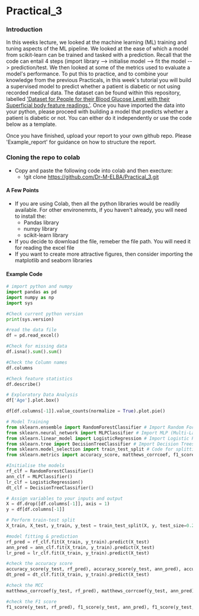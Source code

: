 # Practical_3

### Introduction

In this weeks lecture, we looked at the machine learning (ML) training and tuning aspects of the ML pipeline. We looked at the ease of which a model from scikit-learn can be trained and tasked with a prediction. Recall that the code can entail 4 steps (import library --> initialise model --> fit the model --> prediction/test. We then looked at some of the metrics used to evaluate a model's performance. To put this to practice, and to combine your knowledge from the previous Practicals, in this week's tutorial you will build a supervised model to predict whether a patient is diabetic or not using recorded medical data. The dataset can be found within this repository, labelled <ins>'Dataset for People for their Blood Glucose Level with their Superficial body feature readings.'</ins>. Once you have imported the data into your python, please proceed with building a model that predicts whether a patient is diabetic or not. You can either do it independently or use the code below as a template.

Once you have finished, upload your report to your own github repo. Please 'Example_report' for guidance on how to structure the report.

### Cloning the repo to colab
   - Copy  and paste the following code into colab and then execture:
     - !git clone https://github.com/Dr-M-ELBA/Practical_3.git

#### A Few Points

- If you are using Colab, then all the python libraries would be readily available. For other environemnts, if you haven't already, you will need to install the:
  - Pandas library
  - numpy library
  - scikit-learn library
- If you decide to download the file, remeber the file path. You will need it for reading the excel file
- If you want to create more attractive figures, then consider importing the matplotlib and seaborn libraries


#### Example Code


``` python
# import python and numpy
import pandas as pd
import numpy as np
import sys

#Check current python version
print(sys.version)

#read the data file
df = pd.read_excel()

#Check for missing data
df.isna().sum().sum()

#Check the Column names
df.columns

#Check feature statistics
df.describe()

# Exploratory Data Analysis
df['Age'].plot.box()

df[df.columns[-1]].value_counts(normalize = True).plot.pie()

# Model Training
from sklearn.ensemble import RandomForestClassifier # Import Random Forest
from sklearn.neural_network import MLPClassifier # Import MLP (Multi-Layer Perceptron)
from sklearn.linear_model import LogisticRegression # Import Logistic Regression
from sklearn.tree import DecisionTreeClassifier # Import Decision Trees
from sklearn.model_selection import train_test_split # Code for splitting the data into training and testing
from sklearn.metrics import accuracy_score, matthews_corrcoef, f1_score #Code for Classification metrics

#Initialise the models
rf_clf = RandomForestClassifier()
ann_clf = MLPClassifier()
lr_clf = LogisticRegression()
dt_clf = DecisionTreeClassifier()

# Assign variables to your inputs and output
X = df.drop([df.columns[-1]], axis = 1)
y = df[df.columns[-1]]

# Perform train-test split
X_train, X_test, y_train, y_test = train_test_split(X, y, test_size=0.2, random_state=42)

#model fitting & prediction
rf_pred = rf_clf.fit(X_train, y_train).predict(X_test)
ann_pred = ann_clf.fit(X_train, y_train).predict(X_test)
lr_pred = lr_clf.fit(X_train, y_train).predict(X_test)

#check the accuracy score
accuracy_score(y_test, rf_pred), accuracy_score(y_test, ann_pred), accuracy_score(y_test, lr_pred), accuracy_score(y_test, dt_pred)
dt_pred = dt_clf.fit(X_train, y_train).predict(X_test)

#check the MCC
matthews_corrcoef(y_test, rf_pred), matthews_corrcoef(y_test, ann_pred), matthews_corrcoef(y_test, lr_pred), matthews_corrcoef(y_test, dt_pred)

#check the F1 score
f1_score(y_test, rf_pred), f1_score(y_test, ann_pred), f1_score(y_test, lr_pred), f1_score(y_test, dt_pred)
